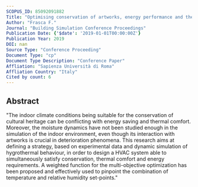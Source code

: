 ```yaml
---
SCOPUS_ID: 85092091882
Title: "Optimising conservation of artworks, energy performance and thermal comfort combining hygrothermal dynamic simulation and on-site measurements in historic buildings"
Author: "Frasca F."
Journal: "Building Simulation Conference Proceedings"
Publication Date: {'$date': '2019-01-01T00:00:00Z'}
Publication Year: 2019
DOI: nan
Source Type: "Conference Proceeding"
Document Type: "cp"
Document Type Description: "Conference Paper"
Affliation: "Sapienza Università di Roma"
Affliation Country: "Italy"
Cited by count: 6
---
```


## Abstract
"The indoor climate conditions being suitable for the conservation of cultural heritage can be conflicting with energy saving and thermal comfort. Moreover, the moisture dynamics have not been studied enough in the simulation of the indoor environment, even though its interaction with artworks is crucial in deterioration phenomena. This research aims at defining a strategy, based on experimental data and dynamic simulation of hygrothermal behaviour, in order to design a HVAC system able to simultaneously satisfy conservation, thermal comfort and energy requirements. A weighted function for the multi-objective optimization has been proposed and effectively used to pinpoint the combination of temperature and relative humidity set-points."
